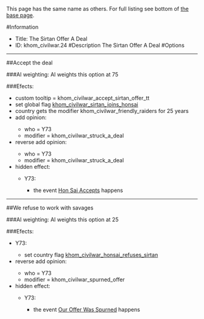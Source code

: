 This page has the same name as others. For full listing see bottom of [the base page](the_sirtan_offer_a_deal.md).

#Information
 - Title: The Sirtan Offer A Deal
 - ID: khom_civilwar.24
#Description
The Sirtan Offer A Deal
#Options

___
##Accept the deal

###AI weighting:
AI weights this option at 75


###Efects:<ul><li>custom tooltip = khom_civilwar_accept_sirtan_offer_tt</li><li>set global flag [khom_civilwar_sirtan_joins_honsai](../flags/khom_civilwar_sirtan_joins_honsai.md)</li><li>country gets the modifier khom_civilwar_friendly_raiders for 25 years</li><li>add opinion:</li><ul><li>who = Y73</li><li>modifier = khom_civilwar_struck_a_deal</li></ul><li>reverse add opinion:</li><ul><li>who = Y73</li><li>modifier = khom_civilwar_struck_a_deal</li></ul><li>hidden effect:</li><ul><li>Y73:</li><ul><li>the event [Hon Sai Accepts](../events/hon_sai_accepts.md) happens</li></ul></ul></ul>

___
##We refuse to work with savages

###AI weighting:
AI weights this option at 25


###Efects:<ul><li>Y73:</li><ul><li>set country flag [khom_civilwar_honsai_refuses_sirtan](../flags/khom_civilwar_honsai_refuses_sirtan.md)</li></ul><li>reverse add opinion:</li><ul><li>who = Y73</li><li>modifier = khom_civilwar_spurned_offer</li></ul><li>hidden effect:</li><ul><li>Y73:</li><ul><li>the event [Our Offer Was Spurned](../events/our_offer_was_spurned.md) happens</li></ul></ul></ul>
